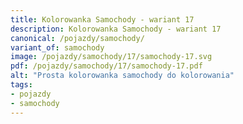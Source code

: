 ```yaml
---
title: Kolorowanka Samochody - wariant 17
description: Kolorowanka Samochody - wariant 17
canonical: /pojazdy/samochody/
variant_of: samochody
image: /pojazdy/samochody/17/samochody-17.svg
pdf: /pojazdy/samochody/17/samochody-17.pdf
alt: "Prosta kolorowanka samochody do kolorowania"
tags:
- pojazdy
- samochody
---
```

